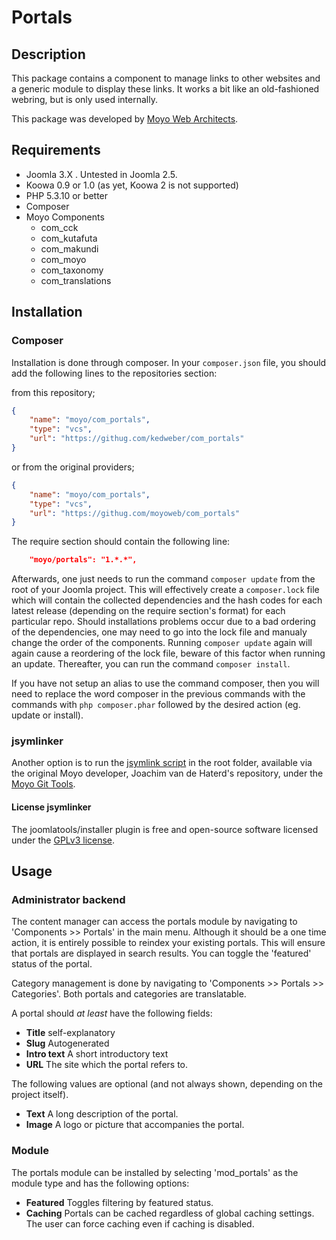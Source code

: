 # Portals

## Description

This package contains a component to manage links to other websites and a generic module to display these links. It
works a bit like an old-fashioned webring, but is only used internally.

This package was developed by [Moyo Web Architects](http://moyoweb.nl).

## Requirements

* Joomla 3.X . Untested in Joomla 2.5.
* Koowa 0.9 or 1.0 (as yet, Koowa 2 is not supported)
* PHP 5.3.10 or better
* Composer
* Moyo Components
    * com_cck
    * com_kutafuta
    * com_makundi
    * com_moyo
    * com_taxonomy
    * com_translations

## Installation

### Composer

Installation is done through composer. In your `composer.json` file, you should add the following lines to the repositories
section:

from this repository; 

```json
{
    "name": "moyo/com_portals",
    "type": "vcs",
    "url": "https://githug.com/kedweber/com_portals"
}
```

or from the original providers;

```json
{
    "name": "moyo/com_portals",
    "type": "vcs",
    "url": "https://githug.com/moyoweb/com_portals"
}
```

The require section should contain the following line:

```json
    "moyo/portals": "1.*.*",
```

Afterwards, one just needs to run the command `composer update` from the root of your Joomla project. This will 
effectively create a `composer.lock` file which will contain the collected dependencies and the hash codes for 
each latest release \(depending on the require section's format\) for each particular repo. Should installations 
problems occur due to a bad ordering of the dependencies, one may need to go into the lock file and manualy change 
the order of the components. Running `composer update` again will again cause a reordering of the lock file, beware of 
this factor when running an update. Thereafter, you can run the command `composer install`. 

If you have not setup an alias to use the command composer, then you will need to replace the word composer in the previous commands with the 
commands with `php composer.phar` followed by the desired action \(eg. update or install\).

### jsymlinker

Another option is to run the [jsymlink script](https://github.com/derjoachim/moyo-git-tools) in the root folder, available via the original Moyo developer, Joachim van de Haterd's repository, under 
the [Moyo Git Tools](https://github.com/derjoachim/moyo-git-tools).

#### License jsymlinker

The joomlatools/installer plugin is free and open-source software licensed under the [GPLv3 license](https://github.com/derjoachim/joomla-composer/blob/develop/gplv3-license).



## Usage

### Administrator backend

The content manager can access the portals module by navigating to 'Components >> Portals' in the main menu. Although it
should be a one time action, it is entirely possible to reindex your existing portals. This will ensure that portals are
displayed in search results. You can toggle the 'featured' status of the portal.

Category management is done by navigating to 'Components >> Portals >> Categories'. Both portals and categories are
translatable.

A portal should *at least* have the following fields:

* **Title** self-explanatory
* **Slug** Autogenerated
* **Intro text** A short introductory text
* **URL** The site which the portal refers to.

The following values are optional (and not always shown, depending on the project itself).
* **Text** A long description of the portal.
* **Image** A logo or picture that accompanies the portal.

### Module

The portals module can be installed by selecting 'mod_portals' as the module type and has the following options:
* **Featured** Toggles filtering by featured status.
* **Caching** Portals can be cached regardless of global caching settings. The user can force caching even if caching is
disabled.

